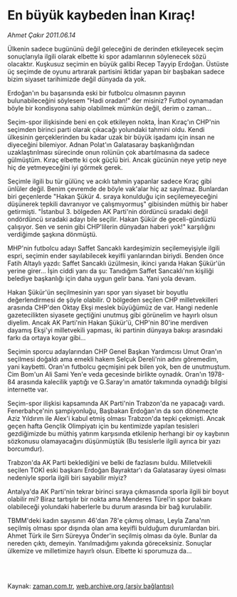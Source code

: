 # En büyük kaybeden İnan Kıraç!

*Ahmet Çakır 2011.06.14*

<td class="columnist-detail">
<p>Ülkenin sadece bugününü değil geleceğini de derinden etkileyecek seçim sonuçlarıyla ilgili olarak elbette ki spor adamlarının söylenecek sözü olacaktır. Kuşkusuz seçimin en büyük galibi Recep Tayyip Erdoğan. Üstüste üç seçimde de oyunu artırarak partisini iktidar yapan bir başbakan sadece bizim siyaset tarihimizde değil dünyada da yok.</p>
<p>
<div id="haberMetinDiv">
<p>Erdoğan'ın bu başarısında eski bir futbolcu olmasının payının bulunabileceğini söylesem "Hadi oradan!" der misiniz? Futbol oynamadan böyle bir kondisyona sahip olabilmek mümkün değil, derim o zaman...
<p>Seçim-spor ilişkisinde beni en çok etkileyen nokta, İnan Kıraç'ın CHP'nin seçimden birinci parti olarak çıkacağı yolundaki tahmini oldu. Kendi ülkesinin gerçeklerinden bu kadar uzak bir büyük işadamı için insan ne diyeceğini bilemiyor. Adnan Polat'ın Galatasaray başkanlığından uzaklaştırılması sürecinde onun rolünün çok abartılmasına da sadece gülmüştüm. Kıraç elbette ki çok güçlü biri. Ancak gücünün neye yetip neye hiç de yetmeyeceğini iyi görmek gerek.
<p>Seçimle ilgili bu tür gülünç ve acıklı tahmin yapanlar sadece Kıraç gibi ünlüler değil. Benim çevremde de böyle vak'alar hiç az sayılmaz. Bunlardan biri geçenlerde "Hakan Şükür 4. sıraya konulduğu için seçilemeyeceğini düşünerek tepkili davranıyor ve çalışmıyormuş" gibisinden müthiş bir haber getirmişti. "İstanbul 3. bölgeden AK Parti'nin dördüncü sıradaki değil ondördüncü sıradaki adayı bile seçilir. Hakan Şükür de geceli-gündüzlü çalışıyor. Sen ve senin gibi CHP'lilerin dünyadan haberi yok!" karşılığını verdiğimde şaşkına dönmüştü.
<p>MHP'nin futbolcu adayı Saffet Sancaklı kardeşimizin seçilemeyişiyle ilgili espri, seçimin ender sayılabilecek keyifli yanlarından biriydi. Benden önce Fatih Altaylı yazdı: Saffet Sancaklı üzülmesin, ikinci yarıda Hakan Şükür'ün yerine girer... İşin ciddi yanı da şu: Tanıdığım Saffet Sancaklı'nın kişiliği belediye başkanlığı için daha uygun gelir bana. Yani yola devam.
<p>Hakan Şükür'ün seçilmesinin yarı spor yarı siyaset bir boyutlu değerlendirmesi de şöyle olabilir. O bölgeden seçilen CHP milletvekilleri arasında CHP'den Oktay Ekşi meslek büyüğümüz de var. Hangi nedenle gazetecilikten siyasete geçtiğini unutmuş gibi görünelim ve hayırlı olsun diyelim. Ancak AK Parti'nin Hakan Şükür'ü, CHP'nin 80'ine merdiven dayamış Ekşi'yi milletvekili yapması, iki partinin dünyaya bakışı arasındaki farkı da ortaya koyar gibi...
<p>Seçimin sporcu adaylarından CHP Genel Başkan Yardımcısı Umut Oran'ın seçilmesi doğaldı ama emekli hakem Selçuk Dereli'nin adını göremedim, yani kaybetti. Oran'ın futbolcu geçmişini pek bilen yok, ben de unutmuştum. Cim Bom'un Ali Sami Yen'e veda gecesinde birlikte oynadık. Oran'ın 1978-84 arasında kalecilik yaptığı ve G.Saray'ın amatör takımında oynadığı bilgisi internette var.
<p>Seçim-spor ilişkisi kapsamında AK Parti'nin Trabzon'da ne yapacağı vardı. Fenerbahçe'nin şampiyonluğu, Başbakan Erdoğan'ın da son dönemeçte Aziz Yıldırım ile Alex'i kabul etmiş olması Trabzon'da tepki çekmişti. Ancak geçen hafta Gençlik Olimpiyatı için bu kentimizde yapılan tesisleri gezdiğimizde bu müthiş yatırım karşısında etkilenip herhangi bir oy kaybının sözkonusu olamayacağını düşünmüştük (Bu tesislerle ilgili ayrıca bir yazı borcumdur).
<p>Trabzon'da AK Parti beklediğini ve belki de fazlasını buldu. Milletvekili seçilen TOKİ eski başkanı Erdoğan Bayraktar'ı da Galatasaray üyesi olması nedeniyle sporla ilgili biri sayabilir miyiz?
<p>Antalya'da AK Parti'nin tekrar birinci sıraya çıkmasında sporla ilgili bir boyut olabilir mi? Biraz tartışılır bir nokta ama Menderes Türel'in spor bakanı olabileceği yolundaki haberlerle bu durum arasında bir bağ kurulabilir.
<p>TBMM'deki kadın sayısının 46'dan 78'e çıkmış olması, Leyla Zana'nın seçilmiş olması spor dışında olan ama keyifli bulduğum durumlardan biri. Ahmet Türk ile Sırrı Süreyya Önder'in seçilmiş olması da öyle. Bunlar da nereden çıktı, demeyin. Yanılmadığımı yakında göreceksiniz. Sonuçlar ülkemize ve milletimize hayırlı olsun. Elbette ki sporumuza da... </p></p></p></p></p></p></p></p></p></p></div>
</p>


<p><br>
		 </br></p></td>

Kaynak: [zaman.com.tr](http://zaman.com.tr/yazar.do?yazino=1146577), [web.archive.org (arşiv bağlantısı)](http://web.archive.org/web/20110904012745/http://zaman.com.tr:80/yazar.do?yazino=1146577)
